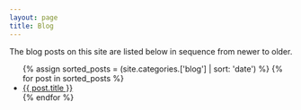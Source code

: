 ```yaml
---
layout: page
title: Blog
---
```


The blog posts on this site are listed below in sequence from newer to older.

 <ul>
{% assign sorted_posts = (site.categories.['blog']  | sort: 'date') %}
{% for post in sorted_posts %}
<li><a href="{{ post.url }}">{{ post.title }}</a></li>
{% endfor %}
</ul>
